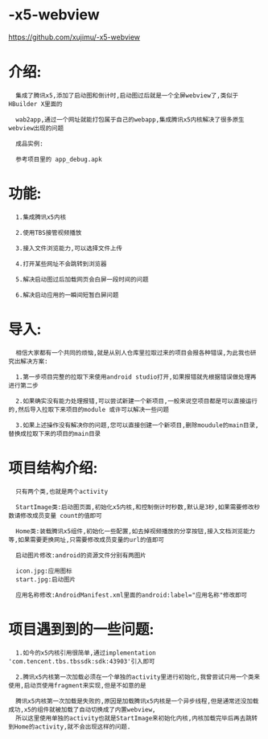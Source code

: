 # -x5-webview


https://github.com/xujimu/-x5-webview


介绍:
====
      集成了腾讯x5,添加了启动图和倒计时,启动图过后就是一个全屏webview了,类似于HBuilder X里面的

      wab2app,通过一个网址就能打包属于自己的webapp,集成腾讯x5内核解决了很多原生webview出现的问题

      成品实例:
      
      参考项目里的 app_debug.apk
      
功能:
====
      1.集成腾讯x5内核
            
      2.使用TBS接管视频播放

      3.接入文件浏览能力,可以选择文件上传

      4.打开某些网址不会跳转到浏览器

      5.解决启动图过后加载网页会白屏一段时间的问题
      
      6.解决启动应用的一瞬间短暂白屏问题


导入:
====
      相信大家都有一个共同的烦恼,就是从别人仓库里拉取过来的项目会报各种错误,为此我也研究出解决方案:
      
      1.第一步项目完整的拉取下来使用android studio打开,如果报错就先根据错误做处理再进行第二步
      
      2.如果确实没有能力处理报错,可以尝试新建一个新项目,一般来说空项目都是可以直接运行的,然后导入拉取下来项目的module 或许可以解决一些问题
      
      3.如果上述操作没有解决你的问题,您可以直接创建一个新项目,删除moudule的main目录,替换成拉取下来的项目的main目录


项目结构介绍:
============
      只有两个类,也就是两个activity
     
      StartImage类:启动图页面,初始化x5内核,和控制倒计时秒数,默认是3秒,如果需要修改秒数请修改成员变量 count的值即可
      
      Home类:装载腾讯x5组件,初始化一些配置,如去掉视频播放的分享按钮,接入文档浏览能力等,如果需要更换网址,只需要修改成员变量的url的值即可
      
      启动图片修改:android的资源文件分别有两图片
      
      icon.jpg:应用图标
      start.jpg:启动图片
      
      应用名称修改:AndroidManifest.xml里面的android:label="应用名称"修改即可



项目遇到到的一些问题:
======================
      1.如今的x5内核引用很简单,通过implementation 'com.tencent.tbs.tbssdk:sdk:43903'引入即可
      
      2.腾讯x5内核第一次加载必须在一个单独的activity里进行初始化,我曾尝试只用一个类来使用,启动页使用fragment来实现,但是不如意的是
      
      腾讯x5内核第一次加载是失败的,原因是加载腾讯x5内核是一个异步线程,但是通常还没加载成功,x5的组件就被加载了自动切换成了内置webview,
      所以这里使用单独的activity也就是StartImage来初始化内核,内核加载完毕后再去跳转到Home的activity,就不会出现这样的问题.
